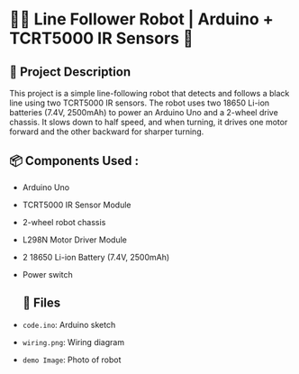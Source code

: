 
<h1>🤖➖ Line Follower Robot | Arduino + TCRT5000 IR Sensors 🚗</h1>


<h2>📄 Project Description</h2>
This project is a simple line-following robot that detects and follows a black line using two TCRT5000 IR sensors. The robot uses two 18650 Li-ion batteries (7.4V, 2500mAh) to power an Arduino Uno and a 2-wheel drive chassis. It slows down to half speed, and when turning, it drives one motor forward and the other backward for sharper turning.

<h2>📦 Components Used : </h2>

- Arduino Uno


- TCRT5000 IR Sensor Module

  
- 2-wheel robot chassis

  
- L298N Motor Driver Module

  
- 2 18650 Li-ion Battery (7.4V, 2500mAh)

  
- Power switch

  <h2>📂 Files</h2>
- `code.ino`: Arduino sketch

  
- `wiring.png`: Wiring diagram

  
- `demo Image`: Photo of robot

  
